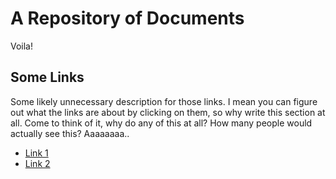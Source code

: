 # A Repository of Documents

Voila! 

## Some Links

Some likely unnecessary description for those links. I mean you can figure out what the links are about by clicking on them, so why write this section at all. Come to think of it, why do any of this at all? How many people would actually see this? Aaaaaaaa.. 

- [Link 1](NEO_Design_comp_2018/NEO创意设计大赛章程.md)
- [Link 2](Hackathon/README.md)